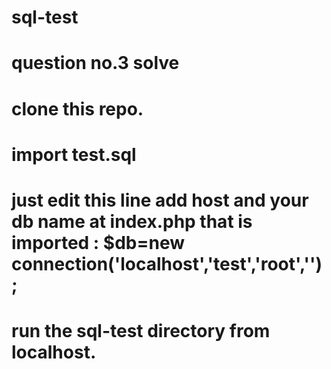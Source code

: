 # sql-test
# question no.3 solve
# clone this repo.
# import test.sql
# just edit this line add host and your db name at index.php that is imported : $db=new connection('localhost','test','root','');
# run the sql-test directory from localhost.
